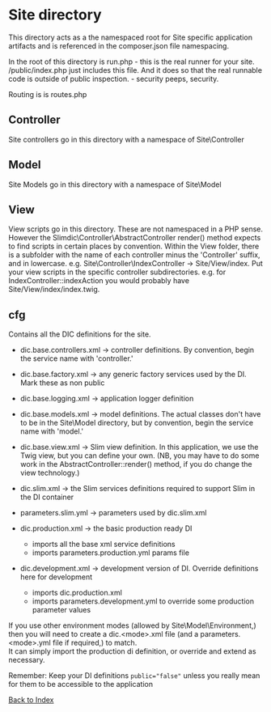 # Site directory

This directory acts as a the namespaced root for Site specific application 
artifacts and is referenced in the composer.json file namespacing.

In the root of this directory is run.php - this is the real runner for your site.
/public/index.php just includes this file. And it does so that the real runnable
code is outside of public inspection. - security peeps, security.

Routing is is routes.php

## Controller

Site controllers go in this directory with a namespace of Site\Controller

## Model

Site Models go in this directory with a namespace of Site\Model

## View

View scripts go in this directory.  These are not namespaced in a PHP sense.
However the Slimdic\Controller\AbstractController render() method expects to find
scripts in certain places by convention.  Within the View folder, there is a 
subfolder with the name of each controller minus the 'Controller' suffix, and in
lowercase.  e.g. Site\Controller\IndexController -> Site/View/index.  Put your view scripts
in the specific controller subdirectories.  e.g. for IndexController::indexAction you
would probably have Site/View/index/index.twig.

## cfg

Contains all the DIC definitions for the site.

*  dic.base.controllers.xml -> controller definitions. By convention, begin 
the service name with 'controller.'

*  dic.base.factory.xml -> any generic factory services used by the DI.  Mark these as
non public

*  dic.base.logging.xml -> application logger definition

*  dic.base.models.xml -> model definitions.  The actual classes don't have to 
be in the Site\Model directory, but by convention, begin the service name with 'model.'

*  dic.base.view.xml -> Slim view definition.  In this application, we use the Twig
view, but you can define your own. (NB, you may have to do some work in the AbstractController::render()
method, if you do change the view technology.)

*  dic.slim.xml -> the Slim services definitions required to support Slim in the DI container

*  parameters.slim.yml -> parameters used by dic.slim.xml

*  dic.production.xml -> the basic production ready DI
    * imports all the base xml service definitions
    * imports parameters.production.yml params file

*  dic.development.xml -> development version of DI.  Override definitions here for development
    * imports dic.production.xml
    * imports parameters.development.yml to override some production parameter values

If you use other environment modes (allowed by Site\Model\Environment,) then you will need
to create a dic.\<mode\>.xml file (and a parameters.\<mode\>.yml file if required,) to match.  
It can simply import the production di definition, or override and extend as necessary.

Remember: Keep your DI definitions  `public="false"` unless you really mean for
them to be accessible to the application

[Back to Index](https://github.com/the-matrix/Slim-Dic-Example/blob/master/README.md)